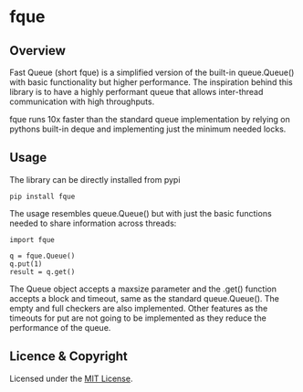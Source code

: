 # fque #

## Overview ##

Fast Queue (short fque) is a simplified version of the built-in queue.Queue() with basic functionality but higher
performance. The inspiration behind this library is to have a highly performant queue that allows inter-thread 
communication with high throughputs.

fque runs 10x faster than the standard queue implementation by relying on pythons built-in deque and
implementing just the minimum needed locks.

## Usage ##
The library can be directly installed from pypi
```angular2html
pip install fque
```

The usage resembles queue.Queue() but with just the basic functions needed to share information across threads:
```angular2html
import fque

q = fque.Queue()
q.put(1)
result = q.get()

```

The Queue object accepts a maxsize parameter and the .get() function accepts a block and timeout, same as the 
standard queue.Queue(). The empty and full checkers are also implemented. Other features as the timeouts for 
put are not going to be implemented as they reduce the performance of the queue.

## Licence & Copyright ##

Licensed under the [MIT License](LICENSE).